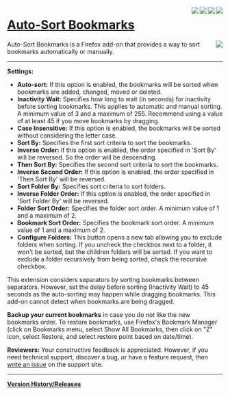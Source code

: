 [<img align="right" src="https://img.shields.io/amo/stars/auto-sort-bookmarks.svg">](https://addons.mozilla.org/firefox/addon/auto-sort-bookmarks/reviews/)
[<img align="right" src="https://img.shields.io/amo/users/auto-sort-bookmarks.svg">](https://addons.mozilla.org/firefox/addon/auto-sort-bookmarks/statistics)
[<img align="right" src="https://img.shields.io/github/release/eric-bixby/auto-sort-bookmarks-webext.svg">](https://github.com/eric-bixby/auto-sort-bookmarks-webext/releases)
[<img align="right" src="https://img.shields.io/github/license/eric-bixby/auto-sort-bookmarks-webext.svg">](https://github.com/eric-bixby/auto-sort-bookmarks-webext/blob/master/LICENSE)

# [Auto-Sort Bookmarks](https://addons.mozilla.org/en-US/firefox/addon/auto-sort-bookmarks/)

#### [<img align="right" src="https://addons.cdn.mozilla.net/static/img/addons-buttons/AMO-button_2.png">](https://addons.mozilla.org/firefox/addon/auto-sort-bookmarks/)
Auto-Sort Bookmarks is a Firefox add-on that provides a way to sort bookmarks automatically or manually.

***

**Settings:**

 - **Auto-sort:** If this option is enabled, the bookmarks will be sorted when bookmarks are added, changed, moved or deleted.
 - **Inactivity Wait:** Specifies how long to wait (in seconds) for inactivity before sorting bookmarks. This applies to automatic and manual sorting. A minimum value of 3 and a maximum of 255. Recommend using a value of at least 45 if you move bookmarks by dragging.
 - **Case Insensitive:** If this option is enabled, the bookmarks will be sorted without considering the letter case.
 - **Sort By:** Specifies the first sort criteria to sort the bookmarks.
 - **Inverse Order:** if this option is enabled, the order specified in 'Sort By' will be reversed. So the order will be descending.
 - **Then Sort By:** Specifies the second sort criteria to sort the bookmarks.
 - **Inverse Second Order:** If this option is enabled, the order specified in 'Then Sort By' will be reversed.
 - **Sort Folder By:** Specifies sort criteria to sort folders.
 - **Inverse Folder Order:** If this option is enabled, the order specified in 'Sort Folder By' will be reversed.
 - **Folder Sort Order:** Specifies the folder sort order. A minimum value of 1 and a maximum of 2.
 - **Bookmark Sort Order:** Specifies the bookmark sort order. A minimum value of 1 and a maximum of 2.
 - **Configure Folders:** This button opens a new tab allowing you to exclude folders when sorting. If you uncheck the checkbox next to a folder, it won't be sorted, but the children folders will be sorted. If you want to exclude a folder recursively from being sorted, check the recursive checkbox.

This extension considers separators by sorting bookmarks between separators. However, set the delay before sorting (Inactivity Wait) to 45 seconds as the auto-sorting may happen while dragging bookmarks. This add-on cannot detect when bookmarks are being dragged.

**Backup your current bookmarks** in case you do not like the new bookmarks order. To restore bookmarks, use Firefox's Bookmark Manager (click on Bookmarks menu, select Show All Bookmarks, then click on "Z" icon, select Restore, and select restore point based on date/time).

**Reviewers:** Your constructive feedback is appreciated. However, if you need technical support, discover a bug, or have a feature request, then [write an issue](https://github.com/eric-bixby/auto-sort-bookmarks-webext/issues) on the support site.

***

**[Version History/Releases](https://github.com/eric-bixby/auto-sort-bookmarks-webext/releases)**
